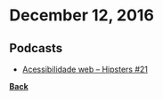 # December 12, 2016

## Podcasts

- [Acessibilidade web – Hipsters #21](http://hipsters.tech/acessibilidade-web-hipsters-21/)


[__Back__](../README.md#dec)
